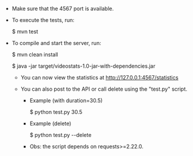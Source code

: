 
* Make sure that the 4567 port is available.

* To execute the tests, run:

  $ mvn test

* To compile and start the server, run:

  $ mvn clean install

  $ java -jar target/videostats-1.0-jar-with-dependencies.jar

  * You can now view the statistics at http://127.0.0.1:4567/statistics

  * You can also post to the API or call delete using the "test.py" script.
    * Example (with duration=30.5)

      $ python test.py 30.5

    * Example (delete)

      $ python test.py --delete

    * Obs: the script depends on requests>=2.22.0.
